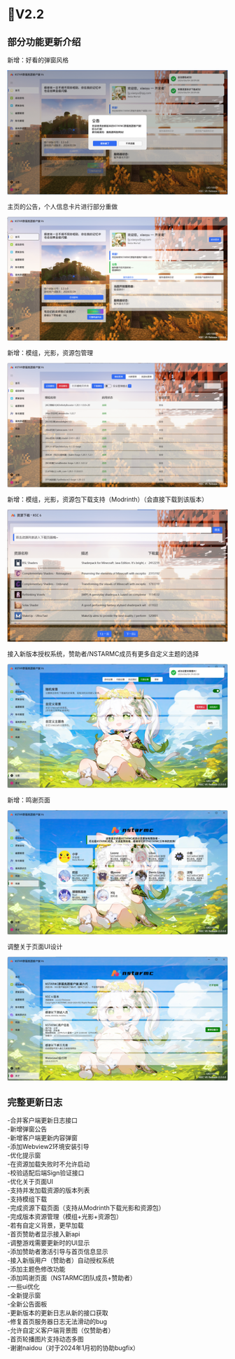 # 🎉V2.2

## 部分功能更新介绍

新增：好看的弹窗风格

![image-20240604185939548](./assets/image-20240604185939548.png)

主页的公告，个人信息卡片进行部分重做

![image-20240604190025187](./assets/image-20240604190025187.png)

新增：模组，光影，资源包管理

![image-20240604190145674](./assets/image-20240604190145674.png)

新增：模组，光影，资源包下载支持（Modrinth）（会直接下载到该版本）

![image-20240604190228846](./assets/image-20240604190228846.png)

接入新版本授权系统，赞助者/NSTARMC成员有更多自定义主题的选择

![image-20240604190611945](./assets/image-20240604190611945.png)

新增：鸣谢页面

![image-20240604190643493](./assets/image-20240604190643493.png)

调整关于页面UI设计

![image-20240604190754122](./assets/image-20240604190754122.png)

## 完整更新日志

-合并客户端更新日志接口  
-新增弹窗公告  
-新增客户端更新内容弹窗  
-添加Webview2环境安装引导  
-优化提示窗  
-在资源加载失败时不允许启动  
-校验适配后端Sign验证接口  
-优化关于页面UI  
-支持并发加载资源的版本列表  
-支持模组下载  
-完成资源下载页面（支持从Modrinth下载光影和资源包）  
-完成版本资源管理（模组+光影+资源包）  
-若有自定义背景，更早加载  
-首页赞助者显示接入新api  
-调整游戏需要更新时的UI显示  
-添加赞助者激活引导与首页信息显示  
-接入新版用户（赞助者）自动授权系统  
-添加主题色修改功能  
-添加鸣谢页面（NSTARMC团队成员+赞助者）  
-一些ui优化  
-全新提示窗  
-全新公告面板  
-更新版本的更新日志从新的接口获取  
-修复首页服务器日志无法滑动的bug  
-允许自定义客户端背景图（仅赞助者）  
-首页轮播图片支持动态多图  
-谢谢naidou（对于2024年1月初的协助bugfix）  